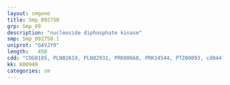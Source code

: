 ```yaml
---
layout: smgene
title: Smp_092750
grp: Smp_09
description: "nucleoside diphosphate kinase"
smp: Smp_092750.1
uniprot: "G4VJY9"
length:   450
cdd: "COG0105, PLN02619, PLN02931, PRK00668, PRK14544, PTZ00093, cd04413, cl00335, pfam00334, smart00562"
kk: K00940
categories: sm
---
```

